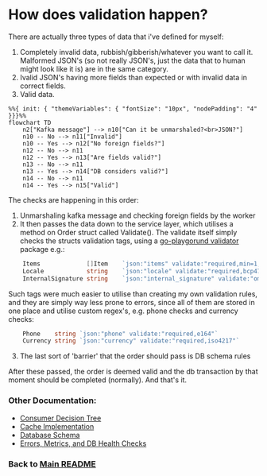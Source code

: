# How does validation happen?
There are actually three types of data that i've defined for myself:
1. Completely invalid data, rubbish/gibberish/whatever you want to call it. Malformed JSON's (so not really JSON's, just the data that to human might look like it is) are in the same category.
2. Ivalid JSON's having more fields than expected or with invalid data in correct fields.
3. Valid data.
 
```mermaid
%%{ init: { "themeVariables": { "fontSize": "10px", "nodePadding": "4" }}}%%
flowchart TD
    n2["Kafka message"] --> n10["Can it be unmarshaled?<br>JSON?"]
    n10 -- No --> n11["Invalid"]
    n10 -- Yes --> n12["No foreign fields?"]
    n12 -- No --> n11
    n12 -- Yes --> n13["Are fields valid?"]
    n13 -- No --> n11
    n13 -- Yes --> n14["DB considers valid?"]
    n14 -- No --> n11
    n14 -- Yes --> n15["Valid"]

```

The checks are happening in this order:
1. Unmarshaling kafka message and checking foreign fields by the worker
2. It then passes the data down to the service layer, which utilises a method on Order struct called Validate(). The validate itself simply checks the structs validation tags, using a [go-playgorund validator](github.com/go-playground/v10) package e.g.:
```Go
	Items             []Item    `json:"items" validate:"required,min=1,dive"`
	Locale            string    `json:"locale" validate:"required,bcp47_language_tag"`
	InternalSignature string    `json:"internal_signature" validate:"omitempty"`
```
Such tags were much easier to utilise than creating my own validation rules, and they are simply way less prone to errors, since all of them are stored in one place and utilise custom regex's, e.g. phone checks and currency checks:
```Go
    Phone    string `json:"phone" validate:"required,e164"`
    Currency string `json:"currency" validate:"required,iso4217"`
```
3. The last sort of 'barrier' that the order should pass is DB schema rules

After these passed, the order is deemed valid and the db transaction by that moment should be completed (normally). And that's it.

### Other Documentation:
* [Consumer Decision Tree](consumer.md)
* [Cache Implementation](cache.md)
* [Database Schema](database.md)
* [Errors, Metrics, and DB Health Checks](misc.md)

### Back to [Main README](../README.md)
